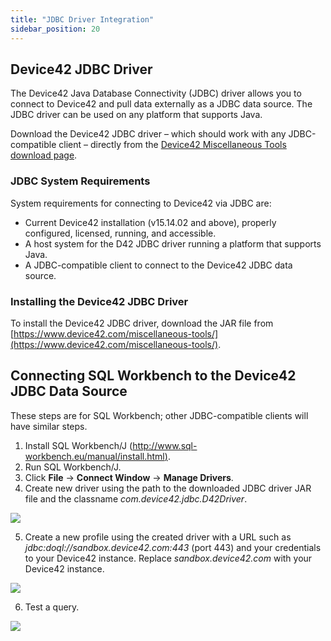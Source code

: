```yaml
---
title: "JDBC Driver Integration"
sidebar_position: 20
---
```


## Device42 JDBC Driver

The Device42 Java Database Connectivity (JDBC) driver allows you to connect to Device42 and pull data externally as a JDBC data source. The JDBC driver can be used on any platform that supports Java.

Download the Device42 JDBC driver – which should work with any JDBC-compatible client – directly from the [Device42 Miscellaneous Tools download page](https://www.device42.com/miscellaneous-tools/).

### JDBC System Requirements

System requirements for connecting to Device42 via JDBC are:

- Current Device42 installation (v15.14.02 and above), properly configured, licensed, running, and accessible.
- A host system for the D42 JDBC driver running a platform that supports Java.
- A JDBC-compatible client to connect to the Device42 JDBC data source.

### Installing the Device42 JDBC Driver

To install the Device42 JDBC driver, download the JAR file from [https://www.device42.com/miscellaneous-tools/](https://www.device42.com/miscellaneous-tools/).

## Connecting SQL Workbench to the Device42 JDBC Data Source

These steps are for SQL Workbench; other JDBC-compatible clients will have similar steps.

1. Install SQL Workbench/J ([http://www.sql-workbench.eu/manual/install.html)](http://www.sql-workbench.eu/manual/install.html).
2. Run SQL Workbench/J.
3. Click **File** -> **Connect Window** -> **Manage Drivers**.
4. Create new driver using the path to the downloaded JDBC driver JAR file and the classname _com.device42.jdbc.D42Driver_.

![](/assets/images/JDBC1-1.png)

5. Create a new profile using the created driver with a URL such as _jdbc:doql://sandbox.device42.com:443_ (port 443) and your credentials to your Device42 instance. Replace _sandbox.device42.com_ with your Device42 instance.

![](/assets/images/JDBC2-1.png)

6. Test a query.

![](/assets/images/JDBC3.png)
